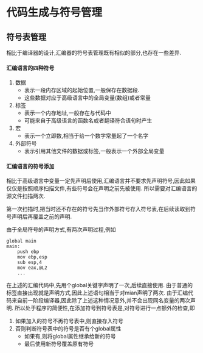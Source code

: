 代码生成与符号管理
===============


符号表管理
-----------

相比于编译器的设计,汇编器的符号表管理既有相似的部分,也存在一些差异. 

#### 汇编语言的四种符号
1. 数据
    - 表示一段内存区域的起始位置,一般保存在数据段.
    - 这些数据对应于高级语言中的全局变量(数组)或者常量
2. 标签
    - 表示一个内存地址,一般存在与代码中
    - 可能来自于高级语言的函数名或者翻译符合语句时产生
3. 宏
    - 表示一个立即数,相当于给一个数字常量起了一个名字
4. 外部符号
    - 表示引用其他文件的数据或标签,一般表示一个外部全局变量

#### 汇编语言的符号添加
相比于高级语言中变量一定先声明后使用,汇编语言并不要求先声明符号,因此如果仅仅是按照顺序扫描文件,有些符号会在声明之前先被使用. 所以需要对汇编语言的源文件扫描两次.

第一次扫描时,把当时还不存在的符号先当作外部符号存入符号表,在后续读取到符号声明后再覆盖之前的声明.

由于全局符号的声明方式,有两次声明过程,例如
``` assembly
global main
main:
	push ebp
	mov ebp,esp
	sub esp,4
	mov eax,@L2
    ...
```

在上述的汇编代码中,先用个global关键字声明了一次,后续直接使用. 由于普通的标签直接出现就是声明方式,因此上述语句相当于对mian声明了两次. 由于汇编代码来自前一阶段编译器,因此除了上述这种情况意外,并不会出现同名变量的两次声明. 所以处于程序的简便性,在添加符号到符号表是,对符号进行一点额外的检查,即
1. 如果加入的符号不再符号表中,则直接存入符号
2. 否则判断符号表中的符号是否有个global属性
    - 如果有,则将global属性继承给新的符号
    - 最后使用新符号覆盖原有符号

